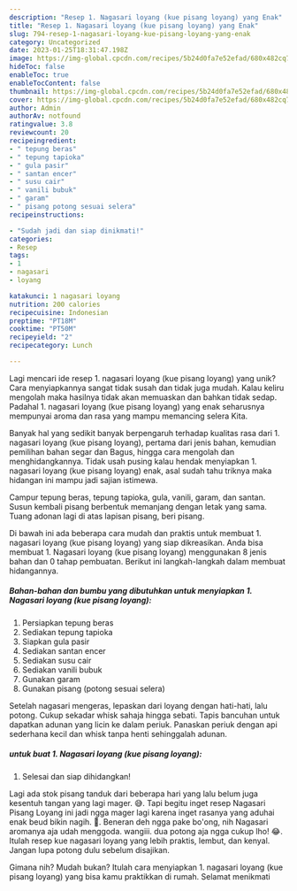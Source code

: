 ```yaml
---
description: "Resep 1. Nagasari loyang (kue pisang loyang) yang Enak"
title: "Resep 1. Nagasari loyang (kue pisang loyang) yang Enak"
slug: 794-resep-1-nagasari-loyang-kue-pisang-loyang-yang-enak
category: Uncategorized
date: 2023-01-25T18:31:47.198Z
image: https://img-global.cpcdn.com/recipes/5b24d0fa7e52efad/680x482cq70/1-nagasari-loyang-kue-pisang-loyang-foto-resep-utama.jpg
hideToc: false
enableToc: true
enableTocContent: false
thumbnail: https://img-global.cpcdn.com/recipes/5b24d0fa7e52efad/680x482cq70/1-nagasari-loyang-kue-pisang-loyang-foto-resep-utama.jpg
cover: https://img-global.cpcdn.com/recipes/5b24d0fa7e52efad/680x482cq70/1-nagasari-loyang-kue-pisang-loyang-foto-resep-utama.jpg
author: Admin
authorAv: notfound
ratingvalue: 3.8
reviewcount: 20
recipeingredient:
- " tepung beras"
- " tepung tapioka"
- " gula pasir"
- " santan encer"
- " susu cair"
- " vanili bubuk"
- " garam"
- " pisang potong sesuai selera"
recipeinstructions:

- "Sudah jadi dan siap dinikmati!"
categories:
- Resep
tags:
- 1
- nagasari
- loyang

katakunci: 1 nagasari loyang 
nutrition: 200 calories
recipecuisine: Indonesian
preptime: "PT18M"
cooktime: "PT50M"
recipeyield: "2"
recipecategory: Lunch

---
```





Lagi mencari ide resep 1. nagasari loyang (kue pisang loyang) yang unik? Cara menyiapkannya sangat tidak susah dan tidak juga mudah. Kalau keliru mengolah maka hasilnya tidak akan memuaskan dan bahkan tidak sedap. Padahal 1. nagasari loyang (kue pisang loyang) yang enak seharusnya mempunyai aroma dan rasa yang mampu memancing selera Kita.





Banyak hal yang sedikit banyak berpengaruh terhadap kualitas rasa dari 1. nagasari loyang (kue pisang loyang), pertama dari jenis bahan, kemudian pemilihan bahan segar dan Bagus, hingga cara mengolah dan menghidangkannya. Tidak usah pusing kalau hendak menyiapkan 1. nagasari loyang (kue pisang loyang) enak,      asal sudah tahu triknya maka hidangan ini mampu jadi sajian istimewa.














Campur tepung beras, tepung tapioka, gula, vanili, garam, dan santan. Susun kembali pisang berbentuk memanjang dengan letak yang sama. Tuang adonan lagi di atas lapisan pisang, beri pisang.






Di bawah ini ada beberapa cara mudah dan praktis untuk membuat 1. nagasari loyang (kue pisang loyang) yang siap dikreasikan. Anda bisa membuat 1. Nagasari loyang (kue pisang loyang) menggunakan 8 jenis bahan dan 0 tahap pembuatan. Berikut ini langkah-langkah dalam membuat hidangannya.

<!--inarticleads1-->

##### Bahan-bahan dan bumbu yang dibutuhkan untuk menyiapkan 1. Nagasari loyang (kue pisang loyang):

1. Persiapkan  tepung beras
1. Sediakan  tepung tapioka
1. Siapkan  gula pasir
1. Sediakan  santan encer
1. Sediakan  susu cair
1. Sediakan  vanili bubuk
1. Gunakan  garam
1. Gunakan  pisang (potong sesuai selera)


Setelah nagasari mengeras, lepaskan dari loyang dengan hati-hati, lalu potong. Cukup sekadar whisk sahaja hingga sebati. Tapis bancuhan untuk dapatkan adunan yang licin ke dalam periuk. Panaskan periuk dengan api sederhana kecil dan whisk tanpa henti sehinggalah adunan. 

<!--inarticleads2-->

#####  untuk buat 1. Nagasari loyang (kue pisang loyang):


1. Selesai dan siap dihidangkan!

Lagi ada stok pisang tanduk dari beberapa hari yang lalu belum juga kesentuh tangan yang lagi mager. 😅. Tapi begitu inget resep Nagasari Pisang Loyang ini jadi ngga mager lagi karena inget rasanya yang aduhai enak beud bikin nagih. 🤤. Beneran deh ngga pake bo&#39;ong, nih Nagasari aromanya aja udah menggoda. wangiii. dua potong aja ngga cukup lho! 😂. Itulah resep kue nagasari loyang yang lebih praktis, lembut, dan kenyal. Jangan lupa potong dulu sebelum disajikan. 

Gimana nih? Mudah bukan? Itulah cara menyiapkan 1. nagasari loyang (kue pisang loyang) yang bisa kamu praktikkan di rumah. Selamat menikmati
